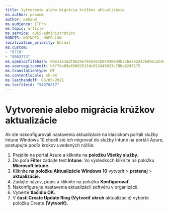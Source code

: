 ```yaml
---
title: Vytvorenie alebo migrácia krúžkov aktualizácie
ms.author: pebaum
author: pebaum
ms.audience: ITPro
ms.topic: article
ms.service: o365-administration
ROBOTS: NOINDEX, NOFOLLOW
localization_priority: Normal
ms.custom:
- "6718"
- "9003773"
ms.openlocfilehash: 08e1163adf8624e79a430cb84938ed4ba5baa82e42bd9612bde8ad18efd0b3cb
ms.sourcegitcommit: b5f7da89a650d2915dc652449623c78be6247175
ms.translationtype: MT
ms.contentlocale: sk-SK
ms.lasthandoff: 08/05/2021
ms.locfileid: "54078817"
---
```

# <a name="how-to-create-or-migrate-update-rings"></a>Vytvorenie alebo migrácia krúžkov aktualizácie

Ak ste nakonfigurovali nastavenia aktualizácie na klasickom portáli služby Intune Windows 10 chceli ste ich migrovať do služby Intune na portáli Azure, postupujte podľa krokov uvedených nižšie:

1. Prejdite na portál Azure a kliknite na **položku Všetky služby.**
2. Do poľa **Filter** zadajte text **Intune**. Vo výsledkoch kliknite na položku **Microsoft Intune.**
3. Kliknite **na položku Aktualizácie Windows 10** vytvoriť  >  **prstenej**  >  **aktualizácie.**
4. Zadajte názov, popis a kliknite na položku **Konfigurovať**.
5. Nakonfigurujte nastavenia aktualizácií softvéru v organizácii.
6. Vyberte **tlačidlo OK.**
7. V **časti Create Update Ring (Vytvoriť okruh** aktualizácie) vyberte položku Create **(Vytvoriť).**
